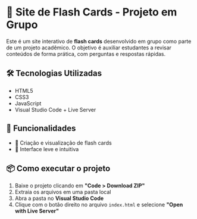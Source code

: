 # 🧠 Site de Flash Cards - Projeto em Grupo

Este é um site interativo de **flash cards** desenvolvido em grupo como parte de um projeto acadêmico. O objetivo é auxiliar estudantes a revisar conteúdos de forma prática, com perguntas e respostas rápidas.


## 🛠 Tecnologias Utilizadas

- HTML5
- CSS3
- JavaScript
- Visual Studio Code + Live Server

## 🚀 Funcionalidades

- 📄 Criação e visualização de flash cards
- 🎨 Interface leve e intuitiva

## 📦 Como executar o projeto

1. Baixe o projeto clicando em **"Code > Download ZIP"**
2. Extraia os arquivos em uma pasta local
3. Abra a pasta no **Visual Studio Code**
4. Clique com o botão direito no arquivo `index.html` e selecione **"Open with Live Server"**
